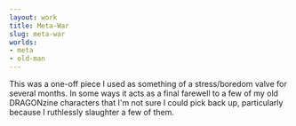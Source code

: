 ```yaml
---
layout: work
title: Meta-War
slug: meta-war
worlds:
- meta
- old-man
---
```

This was a one-off piece I used as something of a stress/boredom valve for several months.  In some ways it acts as a final farewell to a few of my old DRAGONzine characters that I'm not sure I could pick back up, particularly because I ruthlessly slaughter a few of them.
